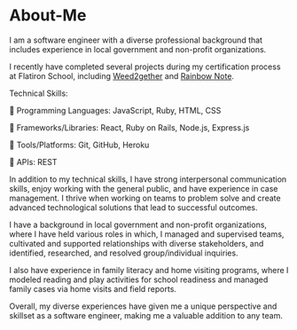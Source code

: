 # About-Me

I am a software engineer with a diverse professional background that includes experience in local government and non-profit organizations.

I recently have completed several projects during my certification process at Flatiron School, including [Weed2gether](https://github.com/qibinyej/capstone-weed2gether) and [Rainbow Note](https://github.com/bachdumpling/rainbow-note-app-v2).

Technical Skills:

:blossom: Programming Languages: JavaScript, Ruby, HTML, CSS

:blossom: Frameworks/Libraries: React, Ruby on Rails, Node.js, Express.js

:blossom: Tools/Platforms: Git, GitHub, Heroku

:blossom: APIs: REST


In addition to my technical skills, I have strong interpersonal communication skills, enjoy working with the general public, and have experience in case management. I thrive when working on teams to problem solve and create advanced technological solutions that lead to successful outcomes.

I have a background in local government and non-profit organizations, where I have held various roles in which, I managed and supervised teams, cultivated and supported relationships with diverse stakeholders, and identified, researched, and resolved group/individual inquiries.

I also have experience in family literacy and home visiting programs, where I modeled reading and play activities for school readiness and managed family cases via home visits and field reports.

Overall, my diverse experiences have given me a unique perspective and skillset as a software engineer, making me a valuable addition to any team.
